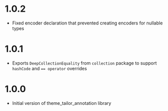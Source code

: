 # 1.0.2
* Fixed encoder declaration that prevented creating encoders for nullable types

# 1.0.1
* Exports `DeepCollectionEquality` from `collection` package to support `hashCode` and `== operator` overrides

# 1.0.0
* Initial version of theme_tailor_annotation library
